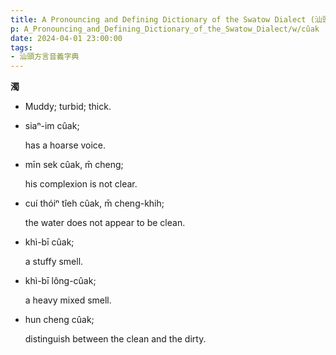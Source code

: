 ```yaml
---
title: A Pronouncing and Defining Dictionary of the Swatow Dialect (汕頭方言音義字典) / cûak
p: A_Pronouncing_and_Defining_Dictionary_of_the_Swatow_Dialect/w/cûak
date: 2024-04-01 23:00:00
tags: 
- 汕頭方言音義字典
---
```



**濁**
- Muddy; turbid; thick.

- siaⁿ-im cûak;

  has a hoarse voice.

- mīn sek cûak, m̄ cheng;

  his complexion is not clear.

- cuí thóiⁿ tîeh cûak, m̄ cheng-khih;

  the water does not appear to be clean.

- khì-bī cûak;

  a stuffy smell.

- khì-bī lông-cûak;

  a heavy mixed smell.

- hun cheng cûak;

  distinguish between the clean and the dirty.